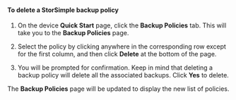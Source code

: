 
<!--author=SharS last changed: 11/06/15-->

#### To delete a StorSimple backup policy

1. On the device **Quick Start** page, click the **Backup Policies** tab. This will take you to the **Backup Policies** page.

2. Select the policy by clicking anywhere in the corresponding row except for the first column, and then click **Delete** at the bottom of the page.

3. You will be prompted for confirmation. Keep in mind that deleting a backup policy will delete all the associated backups. Click **Yes** to delete.

The **Backup Policies** page will be updated to display the new list of policies.
 




